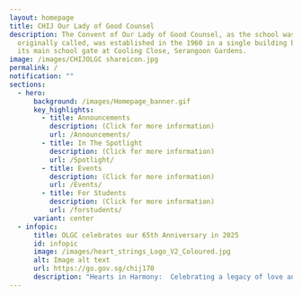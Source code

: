 ```yaml
---
layout: homepage
title: CHIJ Our Lady of Good Counsel
description: The Convent of Our Lady of Good Counsel, as the school was
  originally called, was established in the 1960 in a single building block with
  its main school gate at Cooling Close, Serangoon Gardens.
image: /images/CHIJOLGC shareicon.jpg
permalink: /
notification: ""
sections:
  - hero:
      background: /images/Homepage_banner.gif
      key_highlights:
        - title: Announcements
          description: (Click for more information)
          url: /Announcements/
        - title: In The Spotlight
          description: (Click for more information)
          url: /Spotlight/
        - title: Events
          description: (Click for more information)
          url: /Events/
        - title: For Students
          description: (Click for more information)
          url: /forstudents/
      variant: center
  - infopic:
      title: OLGC celebrates our 65th Anniversary in 2025
      id: infopic
      image: /images/heart_strings_Logo_V2_Coloured.jpg
      alt: Image alt text
      url: https://go.gov.sg/chij170
      description: "Hearts in Harmony:  Celebrating a legacy of love and learning"
---
```


